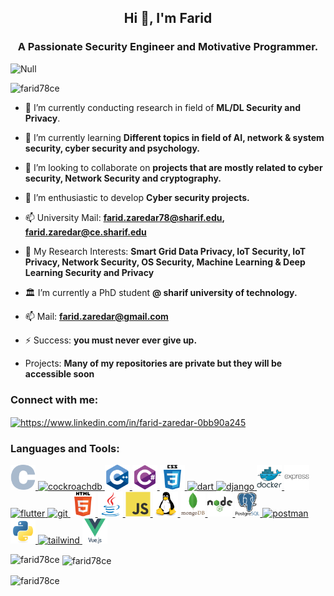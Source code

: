 <!-- <h1 align="center"> Life is too short!</h1> -->
<!-- (url)<img align="middle" src="https://wallup.net/wp-content/uploads/2017/11/17/281809-motivational.jpg" style="margin-left:auto; margin-right:auto;"> -->

<h2 align="center">Hi 👋, I'm Farid</h2>
<h3 align="center">A Passionate Security Engineer and Motivative Programmer.</h3>
<img src="https://i.postimg.cc/LmrVZyGk/Gf-Rtn-DJbg-AA92-WR.jpg" width=1000 height=600 alt="Null"> 

<!-- ![image](https://github.com/Farid78CE/Farid78CE/
assets/61583433/aceacc55-2334-44a2-bb5c-c94f4f34e3ce)-->
<!-- (https://wallup.net/wp-content/uploads/2017/11/17/281809-motivational.jpg) --> 
<p align="left"> 
  <img src="https://komarev.com/ghpvc/?username=farid78ce&label=Profile%20views&color=0e75b6&style=flat" alt="farid78ce" /> 
</p>

- 🔭 I’m currently conducting research in field of **ML/DL Security and Privacy**.

- 🌱 I’m currently learning **Different topics in field of AI, network & system security, cyber security and psychology.**

- 👯 I’m looking to collaborate on **projects that are mostly related to cyber security, Network Security and cryptography.**

- 🤝 I’m enthusiastic to develop **Cyber security projects.**

- 📫 University Mail: **farid.zaredar78@sharif.edu, farid.zaredar@ce.sharif.edu**

- 🔎 My Research Interests: **Smart Grid Data Privacy, IoT Security, IoT Privacy, Network Security, OS Security, Machine Learning & Deep Learning Security and Privacy**

- 🏛️ I’m currently a PhD student **@ sharif university of technology.**

- 📫 Mail: **farid.zaredar@gmail.com**

- ⚡ Success: **you must never ever give up.**

- Projects: **Many of my repositories are private but they will be accessible soon** 

<h3 align="left">Connect with me:</h3>
<p align="left">
<a href="https://www.linkedin.com/in/farid-zaredar/" target="blank"><img align="center" src="https://raw.githubusercontent.com/rahuldkjain/github-profile-readme-generator/master/src/images/icons/Social/linked-in-alt.svg" alt="https://www.linkedin.com/in/farid-zaredar-0bb90a245" height="30" width="40" /></a>
</p>

<h3 align="left">Languages and Tools:</h3>
<p align="left"> <a href="https://www.cprogramming.com/" target="_blank" rel="noreferrer"> <img src="https://raw.githubusercontent.com/devicons/devicon/master/icons/c/c-original.svg" alt="c" width="40" height="40"/> </a> <a href="https://www.cockroachlabs.com/product/cockroachdb/" target="_blank" rel="noreferrer"> <img src="https://cdn.worldvectorlogo.com/logos/cockroachdb.svg" alt="cockroachdb" width="40" height="40"/> </a> <a href="https://www.w3schools.com/cpp/" target="_blank" rel="noreferrer"> <img src="https://raw.githubusercontent.com/devicons/devicon/master/icons/cplusplus/cplusplus-original.svg" alt="cplusplus" width="40" height="40"/> </a> <a href="https://www.w3schools.com/cs/" target="_blank" rel="noreferrer"> <img src="https://raw.githubusercontent.com/devicons/devicon/master/icons/csharp/csharp-original.svg" alt="csharp" width="40" height="40"/> </a> <a href="https://www.w3schools.com/css/" target="_blank" rel="noreferrer"> <img src="https://raw.githubusercontent.com/devicons/devicon/master/icons/css3/css3-original-wordmark.svg" alt="css3" width="40" height="40"/> </a> <a href="https://dart.dev" target="_blank" rel="noreferrer"> <img src="https://www.vectorlogo.zone/logos/dartlang/dartlang-icon.svg" alt="dart" width="40" height="40"/> </a> <a href="https://www.djangoproject.com/" target="_blank" rel="noreferrer"> <img src="https://cdn.worldvectorlogo.com/logos/django.svg" alt="django" width="40" height="40"/> </a> <a href="https://www.docker.com/" target="_blank" rel="noreferrer"> <img src="https://raw.githubusercontent.com/devicons/devicon/master/icons/docker/docker-original-wordmark.svg" alt="docker" width="40" height="40"/> </a> <a href="https://expressjs.com" target="_blank" rel="noreferrer"> <img src="https://raw.githubusercontent.com/devicons/devicon/master/icons/express/express-original-wordmark.svg" alt="express" width="40" height="40"/> </a> <a href="https://flutter.dev" target="_blank" rel="noreferrer"> <img src="https://www.vectorlogo.zone/logos/flutterio/flutterio-icon.svg" alt="flutter" width="40" height="40"/> </a> <a href="https://git-scm.com/" target="_blank" rel="noreferrer"> <img src="https://www.vectorlogo.zone/logos/git-scm/git-scm-icon.svg" alt="git" width="40" height="40"/> </a> <a href="https://www.w3.org/html/" target="_blank" rel="noreferrer"> <img src="https://raw.githubusercontent.com/devicons/devicon/master/icons/html5/html5-original-wordmark.svg" alt="html5" width="40" height="40"/> </a> <a href="https://www.java.com" target="_blank" rel="noreferrer"> <img src="https://raw.githubusercontent.com/devicons/devicon/master/icons/java/java-original.svg" alt="java" width="40" height="40"/> </a> <a href="https://developer.mozilla.org/en-US/docs/Web/JavaScript" target="_blank" rel="noreferrer"> <img src="https://raw.githubusercontent.com/devicons/devicon/master/icons/javascript/javascript-original.svg" alt="javascript" width="40" height="40"/> </a> <a href="https://www.linux.org/" target="_blank" rel="noreferrer"> <img src="https://raw.githubusercontent.com/devicons/devicon/master/icons/linux/linux-original.svg" alt="linux" width="40" height="40"/> </a> <a href="https://www.mongodb.com/" target="_blank" rel="noreferrer"> <img src="https://raw.githubusercontent.com/devicons/devicon/master/icons/mongodb/mongodb-original-wordmark.svg" alt="mongodb" width="40" height="40"/> </a> <a href="https://nodejs.org" target="_blank" rel="noreferrer"> <img src="https://raw.githubusercontent.com/devicons/devicon/master/icons/nodejs/nodejs-original-wordmark.svg" alt="nodejs" width="40" height="40"/> </a> <a href="https://www.postgresql.org" target="_blank" rel="noreferrer"> <img src="https://raw.githubusercontent.com/devicons/devicon/master/icons/postgresql/postgresql-original-wordmark.svg" alt="postgresql" width="40" height="40"/> </a> <a href="https://postman.com" target="_blank" rel="noreferrer"> <img src="https://www.vectorlogo.zone/logos/getpostman/getpostman-icon.svg" alt="postman" width="40" height="40"/> </a> <a href="https://www.python.org" target="_blank" rel="noreferrer"> <img src="https://raw.githubusercontent.com/devicons/devicon/master/icons/python/python-original.svg" alt="python" width="40" height="40"/> </a> <a href="https://tailwindcss.com/" target="_blank" rel="noreferrer"> <img src="https://www.vectorlogo.zone/logos/tailwindcss/tailwindcss-icon.svg" alt="tailwind" width="40" height="40"/> </a> <a href="https://vuejs.org/" target="_blank" rel="noreferrer"> <img src="https://raw.githubusercontent.com/devicons/devicon/master/icons/vuejs/vuejs-original-wordmark.svg" alt="vuejs" width="40" height="40"/> </a> </p>

<p><img align="left" src="https://github-readme-stats.vercel.app/api/top-langs?username=farid78ce&show_icons=true&locale=en&layout=compact" alt="farid78ce" /></p>

<p>&nbsp;<img align="center" src="https://github-readme-stats.vercel.app/api?username=farid78ce&show_icons=true&locale=en" alt="farid78ce" /></p>

<p><img align="center" src="https://github-readme-streak-stats.herokuapp.com/?user=farid78ce&" alt="farid78ce" /></p>
